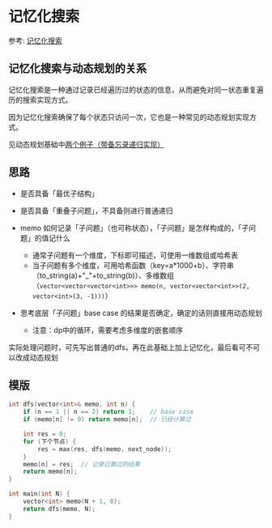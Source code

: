 # 记忆化搜索

参考: [记忆化搜索](https://oi-wiki.org/dp/memo/)

## 记忆化搜索与动态规划的关系

记忆化搜索是一种通过记录已经遍历过的状态的信息，从而避免对同一状态重复遍历的搜索实现方式。

因为记忆化搜索确保了每个状态只访问一次，它也是一种常见的动态规划实现方式。

见动态规划基础中[两个例子（带备忘录递归实现）](./00-基础.md)

## 思路

- 是否具备「最优子结构」
- 是否具备「重叠子问题」，不具备则进行普通递归
- memo 如何记录「子问题」（也可称状态），「子问题」是怎样构成的，「子问题」的值记什么
  - 通常子问题有一个维度，下标即可描述，可使用一维数组或哈希表
  - 当子问题有多个维度，可用哈希函数（key=a*1000+b）、字符串（to_string(a)+"_"+to_string(b)）、多维数组（`vector<vector<vector<int>>> memo(n, vector<vector<int>>(2, vector<int>(3, -1)))`）

- 思考底层「子问题」base case 的结果是否确定，确定的话则直接用动态规划
  - 注意：dp中的循环，需要考虑多维度的嵌套顺序


实际处理问题时，可先写出普通的dfs，再在此基础上加上记忆化，最后看可不可以改成动态规划

## 模版

```cpp
int dfs(vector<int>& memo, int n) {
    if (n == 1 || n == 2) return 1;    // base case
    if (memo[n] != 0) return memo[n];  // 已经计算过

    int res = 0;
    for (下个节点) {
        res = max(res, dfs(memo, next_node));
    }
    memo[n] = res;  // 记录已算过的结果
    return memo[n];
}

int main(int N) {
    vector<int> memo(N + 1, 0);
    return dfs(memo, N);
}
```

